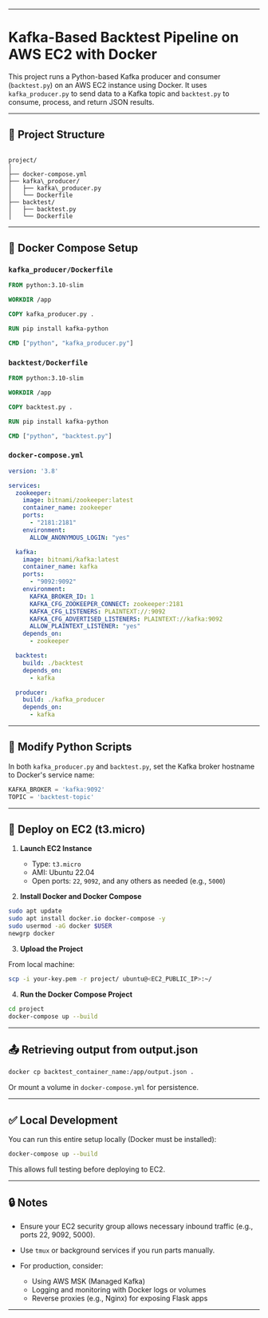 *****
# Kafka-Based Backtest Pipeline on AWS EC2 with Docker

This project runs a Python-based Kafka producer and consumer (`backtest.py`) on an AWS EC2 instance using Docker. It uses `kafka_producer.py` to send data to a Kafka topic and `backtest.py` to consume, process, and return JSON results.

---

## 📁 Project Structure

```

project/
│
├── docker-compose.yml
├── kafka\_producer/
│   ├── kafka\_producer.py
│   └── Dockerfile
├── backtest/
│   ├── backtest.py
│   └── Dockerfile

````

---

## 🐳 Docker Compose Setup

### `kafka_producer/Dockerfile`

```dockerfile
FROM python:3.10-slim

WORKDIR /app

COPY kafka_producer.py .

RUN pip install kafka-python

CMD ["python", "kafka_producer.py"]
````

### `backtest/Dockerfile`

```dockerfile
FROM python:3.10-slim

WORKDIR /app

COPY backtest.py .

RUN pip install kafka-python

CMD ["python", "backtest.py"]
```

### `docker-compose.yml`

```yaml
version: '3.8'

services:
  zookeeper:
    image: bitnami/zookeeper:latest
    container_name: zookeeper
    ports:
      - "2181:2181"
    environment:
      ALLOW_ANONYMOUS_LOGIN: "yes"

  kafka:
    image: bitnami/kafka:latest
    container_name: kafka
    ports:
      - "9092:9092"
    environment:
      KAFKA_BROKER_ID: 1
      KAFKA_CFG_ZOOKEEPER_CONNECT: zookeeper:2181
      KAFKA_CFG_LISTENERS: PLAINTEXT://:9092
      KAFKA_CFG_ADVERTISED_LISTENERS: PLAINTEXT://kafka:9092
      ALLOW_PLAINTEXT_LISTENER: "yes"
    depends_on:
      - zookeeper

  backtest:
    build: ./backtest
    depends_on:
      - kafka

  producer:
    build: ./kafka_producer
    depends_on:
      - kafka
```

---

## 🔧 Modify Python Scripts

In both `kafka_producer.py` and `backtest.py`, set the Kafka broker hostname to Docker's service name:

```python
KAFKA_BROKER = 'kafka:9092'
TOPIC = 'backtest-topic'
```

---

## 🚀 Deploy on EC2 (t3.micro)

1. **Launch EC2 Instance**

   * Type: `t3.micro`
   * AMI: Ubuntu 22.04
   * Open ports: `22`, `9092`, and any others as needed (e.g., `5000`)

2. **Install Docker and Docker Compose**

```bash
sudo apt update
sudo apt install docker.io docker-compose -y
sudo usermod -aG docker $USER
newgrp docker
```

3. **Upload the Project**

From local machine:

```bash
scp -i your-key.pem -r project/ ubuntu@<EC2_PUBLIC_IP>:~/
```

4. **Run the Docker Compose Project**

```bash
cd project
docker-compose up --build
```

---

## 📤 Retrieving output from output.json

```bash
docker cp backtest_container_name:/app/output.json .
```

Or mount a volume in `docker-compose.yml` for persistence.

---

## ✅ Local Development

You can run this entire setup locally (Docker must be installed):

```bash
docker-compose up --build
```

This allows full testing before deploying to EC2.

---

## 🔒 Notes

* Ensure your EC2 security group allows necessary inbound traffic (e.g., ports 22, 9092, 5000).
* Use `tmux` or background services if you run parts manually.
* For production, consider:

  * Using AWS MSK (Managed Kafka)
  * Logging and monitoring with Docker logs or volumes
  * Reverse proxies (e.g., Nginx) for exposing Flask apps

---
